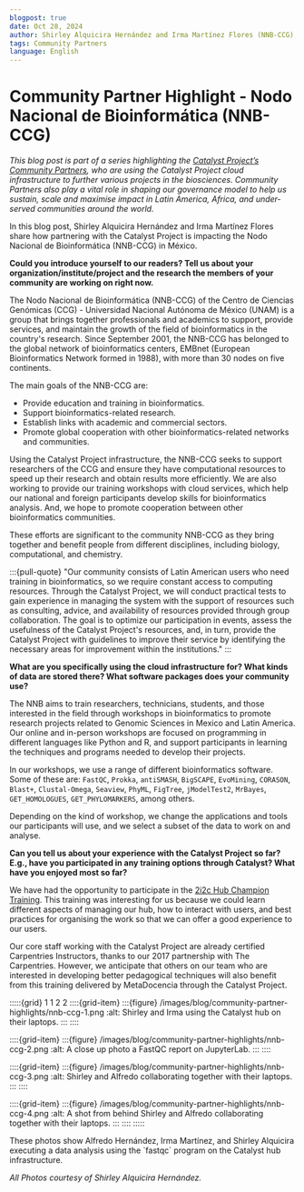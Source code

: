 ```yaml
---
blogpost: true
date: Oct 28, 2024
author: Shirley Alquicira Hernández and Irma Martínez Flores (NNB-CCG), Katie Pratt (CSCCE), Sabrina López (MetaDocencia)
tags: Community Partners
language: English
---
```


# Community Partner Highlight - Nodo Nacional de Bioinformática (NNB-CCG)

*This blog post is part of a series highlighting the [Catalyst Project’s Community Partners](../current-community-partners.md), who are using the Catalyst Project cloud infrastructure to further various projects in the biosciences. Community Partners also play a vital role in shaping our governance model to help us sustain, scale and maximise impact in Latin America, Africa, and under-served communities around the world.*

In this blog post, Shirley Alquicira Hernández and Irma Martínez Flores share how partnering with the Catalyst Project is impacting the Nodo Nacional de Bioinformática (NNB-CCG) in México.

**Could you introduce yourself to our readers? Tell us about your organization/institute/project and the research the members of your community are working on right now.**

The Nodo Nacional de Bioinformática (NNB-CCG) of the Centro de Ciencias Genómicas (CCG) - Universidad Nacional Autónoma de México (UNAM) is a group that brings together professionals and academics to support, provide services, and maintain the growth of the field of bioinformatics in the country's research. Since September 2001, the NNB-CCG has belonged to the global network of bioinformatics centers, EMBnet (European Bioinformatics Network formed in 1988), with more than 30 nodes on five continents.

The main goals of the NNB-CCG are:

- Provide education and training in bioinformatics.
- Support bioinformatics-related research.
- Establish links with academic and commercial sectors.
- Promote global cooperation with other bioinformatics-related networks and communities.

Using the Catalyst Project infrastructure, the NNB-CCG seeks to support researchers of the CCG and ensure they have computational resources to speed up their research and obtain results more efficiently. We are also working to provide our training workshops with cloud services, which help our national and foreign participants develop skills for bioinformatics analysis. And, we hope to promote cooperation between other bioinformatics communities.

These efforts are significant to the community NNB-CCG as they bring together and benefit people from different disciplines, including biology, computational, and chemistry.

:::{pull-quote}
"Our community consists of Latin American users who need training in bioinformatics, so we require constant access to computing resources. Through the Catalyst Project, we will conduct practical tests to gain experience in managing the system with the support of resources such as consulting, advice, and availability of resources provided through group collaboration. The goal is to optimize our participation in events, assess the usefulness of the Catalyst Project's resources, and, in turn, provide the Catalyst Project with guidelines to improve their service by identifying the necessary areas for improvement within the institutions."
:::

**What are you specifically using the cloud infrastructure for? What kinds of data are stored there? What software packages does your community use?**

The NNB aims to train researchers, technicians, students, and those interested in the field through workshops in bioinformatics to promote research projects related to Genomic Sciences in Mexico and Latin America. Our online and in-person workshops are focused on programming in different languages like Python and R, and support participants in learning the techniques and programs needed to develop their projects.

In our workshops, we use a range of different bioinformatics software. Some of these are:
`FastQC`, `Prokka`, `antiSMASH`, `BigSCAPE`, `EvoMining`, `CORASON`, `Blast+`, `Clustal-Omega`, `Seaview`, `PhyML`, `FigTree`, `jModelTest2`, `MrBayes`, `GET_HOMOLOGUES`, `GET_PHYLOMARKERS`, among others.

Depending on the kind of workshop, we change the applications and tools our participants will use, and we select a subset of the data to work on and analyse.

**Can you tell us about your experience with the Catalyst Project so far? E.g., have you participated in any training options through Catalyst? What have you enjoyed most so far?**

We have had the opportunity to participate in the [2i2c Hub Champion Training](../training.md). This training was interesting for us because we could learn different aspects of managing our hub, how to interact with users, and best practices for organising the work so that we can offer a good experience to our users.

Our core staff working with the Catalyst Project are already certified Carpentries Instructors, thanks to our 2017 partnership with The Carpentries. However, we anticipate that others on our team who are interested in developing better pedagogical techniques will also benefit from this training delivered by MetaDocencia through the Catalyst Project.

:::::{grid} 1 1 2 2
::::{grid-item}
:::{figure} /images/blog/community-partner-highlights/nnb-ccg-1.png
:alt: Shirley and Irma using the Catalyst hub on their laptops.
:::
::::

::::{grid-item}
:::{figure} /images/blog/community-partner-highlights/nnb-ccg-2.png
:alt: A close up photo a FastQC report on JupyterLab.
:::
::::

::::{grid-item}
:::{figure} /images/blog/community-partner-highlights/nnb-ccg-3.png
:alt: Shirley and Alfredo collaborating together with their laptops.
:::
::::

::::{grid-item}
:::{figure} /images/blog/community-partner-highlights/nnb-ccg-4.png
:alt: A shot from behind Shirley and Alfredo collaborating together with their laptops.
:::
::::
:::::

<p class="figure-caption">These photos show Alfredo Hernández, Irma Martínez, and Shirley Alquicira executing a data analysis using the `fastqc` program on the Catalyst hub infrastructure.</p>



*All Photos courtesy of Shirley Alquicira Hernández.*